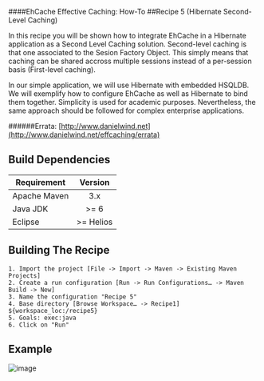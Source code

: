 ####EhCache Effective Caching: How-To
##Recipe 5 (Hibernate Second-Level Caching)

In this recipe you will be shown how to integrate EhCache in a Hibernate application as a Second Level Caching solution. Second-level caching is that one associated to the Sesion Factory Object. This simply means that caching can be shared accross multiple sessions instead of a per-session basis (First-level caching).

In our simple application, we will use Hibernate with embedded HSQLDB. We will exemplify how to configure EhCache as well as Hibernate to bind them together. Simplicity is used for academic purposes. Nevertheless, the same approach should be followed for complex enterprise applications.        

######Errata: [http://www.danielwind.net](http://www.danielwind.net/effcaching/errata)


Build Dependencies
-------

| Requirement      |  Version   |
|------------------|:----------:|
|  Apache Maven    |    3.x     |
|  Java JDK        |    >= 6    |
|  Eclipse         | >= Helios  |


Building The Recipe
-------
```
1. Import the project [File -> Import -> Maven -> Existing Maven Projects]
2. Create a run configuration [Run -> Run Configurations… -> Maven Build -> New]
3. Name the configuration "Recipe 5"
4. Base directory [Browse Workspace… -> Recipe1] ${workspace_loc:/recipe5}
5. Goals: exec:java
6. Click on "Run" 
```

Example
-------
![image](https://raw.github.com/danielwind/resources/master/images/recipe5_eclipse.png) 